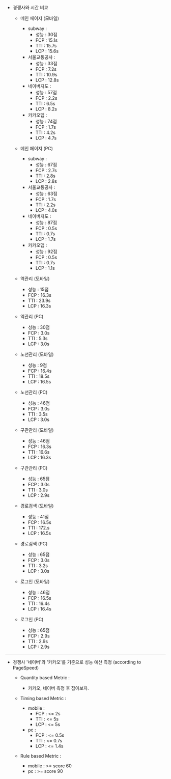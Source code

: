 - 경쟁사와 시간 비교

  - 메인 페이지 (모바일)
    - subway :
      - 성능 : 30점
      - FCP : 15.1s
      - TTI : 15.7s
      - LCP : 15.6s
    - 서울교통공사 :
      - 성능 : 33점
      - FCP : 7.2s
      - TTI : 10.9s
      - LCP : 12.8s
    - 네이버지도 :
      - 성능 : 57점
      - FCP : 2.2s
      - TTI : 6.5s
      - LCP : 8.2s
    - 카카오맵 :
      - 성능 : 74점
      - FCP : 1.7s
      - TTI : 4.2s
      - LCP : 4.7s
  - 메인 페이지 (PC)

    - subway :
      - 성능 : 67점
      - FCP : 2.7s
      - TTI : 2.8s
      - LCP : 2.8s
    - 서울교통공사 :
      - 성능 : 63점
      - FCP : 1.7s
      - TTI : 2.2s
      - LCP : 4.0s
    - 네이버지도 :
      - 성능 : 87점
      - FCP : 0.5s
      - TTI : 0.7s
      - LCP : 1.7s
    - 카카오맵 :
      - 성능 : 92점
      - FCP : 0.5s
      - TTI : 0.7s
      - LCP : 1.1s

  - 역관리 (모바일)
    - 성능 : 15점
    - FCP : 16.3s
    - TTI : 23.9s
    - LCP : 16.3s
  - 역관리 (PC)

    - 성능 : 30점
    - FCP : 3.0s
    - TTI : 5.3s
    - LCP : 3.0s

  - 노선관리 (모바일)
    - 성능 : 9점
    - FCP : 16.4s
    - TTI : 18.5s
    - LCP : 16.5s
  - 노선관리 (PC)

    - 성능 : 46점
    - FCP : 3.0s
    - TTI : 3.5s
    - LCP : 3.0s

  - 구관관리 (모바일)
    - 성능 : 46점
    - FCP : 16.3s
    - TTI : 16.6s
    - LCP : 16.3s
  - 구관관리 (PC)

    - 성능 : 65점
    - FCP : 3.0s
    - TTI : 3.0s
    - LCP : 2.9s

  - 경로검색 (모바일)
    - 성능 : 41점
    - FCP : 16.5s
    - TTI : 172.s
    - LCP : 16.5s
  - 경로검색 (PC)

    - 성능 : 65점
    - FCP : 3.0s
    - TTI : 3.2s
    - LCP : 3.0s

  - 로그인 (모바일)

    - 성능 : 46점
    - FCP : 16.5s
    - TTI : 16.4s
    - LCP : 16.4s

  - 로그인 (PC)
    - 성능 : 65점
    - FCP : 2.9s
    - TTI : 2.9s
    - LCP : 2.9s

---
- 경쟁사 '네이버'와 '카카오'를 기준으로 성능 예산 측정 (according to PageSpeed)
  - Quantity based Metric :
    - 카카오, 네이버 측정 후 잡아보자.
  - Timing based Metric :
    - mobile : 
      - FCP : <= 2s
      - TTI : <= 5s
      - LCP : <= 5s
    - pc :
      - FCP : <= 0.5s
      - TTI : <= 0.7s
      - LCP : <= 1.4s

  - Rule based Metric :
    - mobile : >= score 60
    - pc : >= score 90
